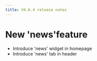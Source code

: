 ```yaml
---
title: V4.6.4 release notes
---
```


# New 'news'feature

- Introduce 'news' widget in homepage
- Introduce 'news' tab in header
